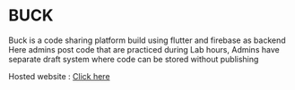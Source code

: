 # BUCK

Buck is a code sharing platform build using flutter and firebase as backend  
Here admins post code that are practiced during Lab hours, Admins have separate draft system where code can be stored without publishing

  
  
  

Hosted website : [Click here](https://bucklite-5b25c.firebaseapp.com/#/)

